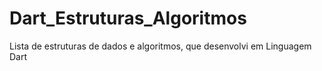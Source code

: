# Dart_Estruturas_Algoritmos
Lista de estruturas de dados e algoritmos, que desenvolvi em Linguagem Dart
